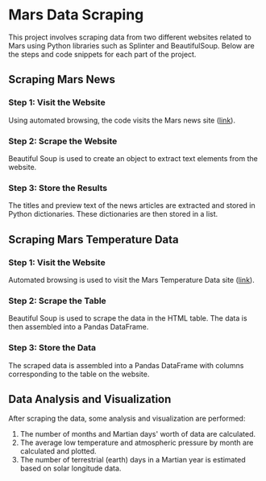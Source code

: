 # Mars Data Scraping

This project involves scraping data from two different websites related to Mars using Python libraries such as Splinter and BeautifulSoup. Below are the steps and code snippets for each part of the project.

## Scraping Mars News

### Step 1: Visit the Website
Using automated browsing, the code visits the Mars news site ([link](https://static.bc-edx.com/data/web/mars_news/index.html)).

### Step 2: Scrape the Website
Beautiful Soup is used to create an object to extract text elements from the website.

### Step 3: Store the Results
The titles and preview text of the news articles are extracted and stored in Python dictionaries. These dictionaries are then stored in a list.

## Scraping Mars Temperature Data

### Step 1: Visit the Website
Automated browsing is used to visit the Mars Temperature Data site ([link](https://static.bc-edx.com/data/web/mars_facts/temperature.html)).

### Step 2: Scrape the Table
Beautiful Soup is used to scrape the data in the HTML table. The data is then assembled into a Pandas DataFrame.

### Step 3: Store the Data
The scraped data is assembled into a Pandas DataFrame with columns corresponding to the table on the website.

## Data Analysis and Visualization

After scraping the data, some analysis and visualization are performed:

1. The number of months and Martian days' worth of data are calculated.
2. The average low temperature and atmospheric pressure by month are calculated and plotted.
3. The number of terrestrial (earth) days in a Martian year is estimated based on solar longitude data.
